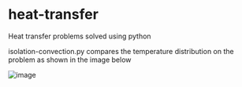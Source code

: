 # heat-transfer
Heat transfer problems solved using python

isolation-convection.py compares the temperature distribution on the problem as shown in the image below

![image](https://user-images.githubusercontent.com/93877655/140654834-754a0ed2-20ef-4277-bdf3-adeae7f5b426.png)
